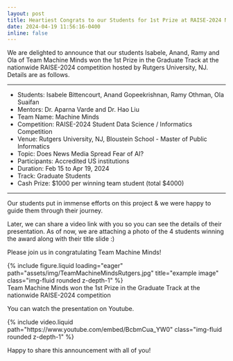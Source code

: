 ```yaml
---
layout: post
title: Heartiest Congrats to our Students for 1st Prize at RAISE-2024 Nationwide Competition - Rutgers
date: 2024-04-19 11:56:16-0400
inline: false
---
```


We are delighted to announce that our students Isabele, Anand, Ramy and Ola of Team Machine Minds won the 1st Prize in the Graduate Track at the nationwide RAISE-2024 competition hosted by Rutgers University, NJ. Details are as follows. 

----------------------------------

- Students: Isabele Bittencourt, Anand Gopeekrishnan, Ramy Othman, Ola Suaifan 
- Mentors: Dr. Aparna Varde and Dr. Hao Liu
- Team Name: Machine Minds
- Competition: RAISE-2024  Student Data Science / Informatics Competition
- Venue: Rutgers University, NJ, Bloustein School - Master of Public Informatics
- Topic: Does News Media Spread Fear of AI?
- Participants: Accredited US institutions 
- Duration: Feb 15 to Apr 19, 2024
- Track: Graduate Students
- Cash Prize: $1000 per winning team student (total $4000)

----------------------------------

Our students put in immense efforts on this project & we were happy to guide them through their journey. 

Later, we can share a video link with you so you can see the details of their presentation. As of now, we are attaching a photo of the 4 students winning the award along with their title slide :) 

Please join us in congratulating Team Machine Minds!

<div class="row">
    <div class="col-sm mt-3 mt-md-0">
        {% include figure.liquid loading="eager" path="assets/img/TeamMachineMindsRutgers.jpg" title="example image" class="img-fluid rounded z-depth-1" %}
    </div>
</div>
<div class="caption">
    Team Machine Minds won the 1st Prize in the Graduate Track at the nationwide RAISE-2024 competition
</div>

You can watch the presentation on Youtube.
<div class="row">
    <div class="col-sm mt-3 mt-md-0">
        {% include video.liquid path="https://www.youtube.com/embed/BcbmCua_YW0" class="img-fluid rounded z-depth-1" %}
    </div>
</div>

Happy to share this announcement with all of you! 

